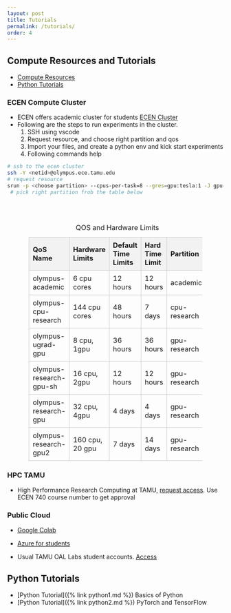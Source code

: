 ```yaml
---
layout: post
title: Tutorials
permalink: /tutorials/
order: 4
---
```



## Compute Resources and Tutorials
- [Compute Resources](#ecen-compute-cluster)
- [Python Tutorials](#python-tutorials)

### ECEN Compute Cluster

- ECEN offers academic cluster for students [ECEN Cluster](https://tamuengr.atlassian.net/wiki/spaces/helpdesk/pages/2115403777/Olympus+Cluster+Information) 
 - Following are the steps to run experiments in the cluster.
    1. SSH using vscode
    2. Request resource, and choose right partition and qos
    3. Import your files, and create a python env and kick start experiments
    4. Following commands help

```bash
# ssh to the ecen cluster
ssh -Y <netid>@olympus.ece.tamu.edu
# request resource
srun -p <choose partition> --cpus-per-task=8 --gres=gpu:tesla:1 -J gpu-job1 --cpus-per-task=8 -q <choose qos> --pty --x11=first bash
 # pick right partition frob the table below
```


<style>

  table {
    border-collapse: collapse;
    width: 80%;
  }
  th, td {
    border: 1px solid #cccccc;
    text-align: left;
    padding: 8px;
  }
  th {
    background-color: #f2f2f2;
  }
  table.center {
    margin-left: auto;
    margin-right: auto;
  }
</style>
<br>
<br>
<table class = "center">
  <caption>QOS and Hardware Limits</caption>
  <thead>
    <tr>
      <th>QoS Name</th>
      <th>Hardware Limits</th>
      <th>Default Time Limits</th>
      <th>Hard Time Limit</th>
      <th>Partition</th>
    </tr>
  </thead>
  <tbody>
    <tr>
      <td>olympus-academic</td>
      <td>6 cpu cores</td>
      <td>12 hours</td>
      <td>12 hours</td>
      <td>academic</td>
    </tr>
    <tr>
      <td>olympus-cpu-research</td>
      <td>144 cpu cores</td>
      <td>48 hours</td>
      <td>7 days</td>
      <td>cpu-research</td>
    </tr>
    <tr>
      <td>olympus-ugrad-gpu</td>
      <td>8 cpu, 1gpu</td>
      <td>36 hours</td>
      <td>36 hours</td>
      <td>gpu-research</td>
    </tr>
    <tr>
      <td>olympus-research-gpu-sh</td>
      <td>16 cpu, 2gpu</td>
      <td>12 hours</td>
      <td>12 hours</td>
      <td>gpu-research</td>
    </tr>
    <tr>
      <td>olympus-research-gpu</td>
      <td>32 cpu, 4gpu</td>
      <td>4 days</td>
      <td>4 days</td>
      <td>gpu-research</td>
    </tr>
    <tr>
      <td>olympus-research-gpu2</td>
      <td>160 cpu, 20 gpu</td>
      <td>7 days</td>
      <td>14 days</td>
      <td>gpu-research</td>
    </tr>
  </tbody>
</table>

### HPC TAMU

- High Performance Research Computing at TAMU, [request access](https://hprc.tamu.edu/apply/). Use ECEN 740 course number to get approval

### Public Cloud
- [Google Colab](https://colab.research.google.com/) 

- [Azure for students](https://azure.microsoft.com/en-us/free/students)

- Usual TAMU OAL Labs student accounts. [Access](https://it.tamu.edu/oal/) 

## Python Tutorials

- [Python Tutorial]({% link python1.md %}) Basics of Python
- [Python Tutorial]({% link python2.md %}) PyTorch and TensorFlow
<br>
<br>
<br>
<br>